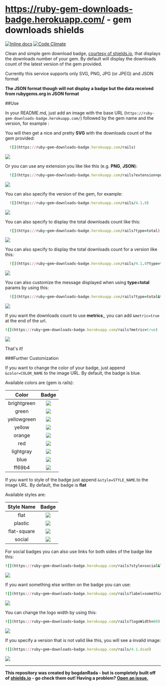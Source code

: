 https://ruby-gem-downloads-badge.herokuapp.com/ - gem downloads shields
======================================================================

<!-- [![Dependency Status](https://gemnasium.com/bogdanRada/ruby-gem-downloads-badge.svg)](https://gemnasium.com/bogdanRada/ruby-gem-downloads-badge)  -->

[![Inline docs](http://inch-ci.org/github/bogdanRada/ruby-gem-downloads-badge.svg?branch=master)](http://inch-ci.org/github/bogdanRada/ruby-gem-downloads-badge) [![Code Climate](https://codeclimate.com/github/bogdanRada/ruby-gem-downloads-badge/badges/gpa.svg)](https://codeclimate.com/github/bogdanRada/ruby-gem-downloads-badge) 

Clean and simple gem download badge, [courtesy of shields.io](https://github.com/badges/shields), that displays the downloads number of your gem. By default will display the downloads count of the latest version of the gem provided.

Currently this service supports only SVG, PNG, JPG (or JPEG) and JSON format

**The JSON format though will not display a badge but the data received from rubygems.org in JSON format**

##Use

In your README.md, just add an image with the base URL (`https://ruby-gem-downloads-badge.herokuapp.com/`) followed by the gem name and the version, for example :

You will then get a nice and pretty **SVG** with the downloads count of the gem provided:

```ruby
  ![](https://ruby-gem-downloads-badge.herokuapp.com/rails)
```

![](https://ruby-gem-downloads-badge.herokuapp.com/rails)

Or you can use any extension you like like this (e.g. **PNG**, **JSON**\):

```ruby
  ![](https://ruby-gem-downloads-badge.herokuapp.com/rails?extension=png)
```

![](https://ruby-gem-downloads-badge.herokuapp.com/rails?extension=png)

You can also specify the version of the gem, for example:

```ruby
  ![](https://ruby-gem-downloads-badge.herokuapp.com/rails/4.1.0)
```

![](https://ruby-gem-downloads-badge.herokuapp.com/rails/4.1.0)

You can also specify to display the total downloads count like this:

```ruby
  ![](https://ruby-gem-downloads-badge.herokuapp.com/rails?type=total)
```

![](https://ruby-gem-downloads-badge.herokuapp.com/rails?type=total)

You can also specify to display the total downloads count for a version like this:

```ruby
  ![](https://ruby-gem-downloads-badge.herokuapp.com/rails/4.1.0?type=total)
```

![](https://ruby-gem-downloads-badge.herokuapp.com/rails/4.1.0?type=total)

You can also customize the message displayed when using **type=total** params by using this:

```ruby
  ![](https://ruby-gem-downloads-badge.herokuapp.com/rails?type=total&total_label=total-awesome)
```

![](https://ruby-gem-downloads-badge.herokuapp.com/rails?type=total&total_label=total-awesome)

If you want the downloads count to use **metrics**,, you can add `&metric=true` at the end of the url.

```ruby
![](https://ruby-gem-downloads-badge.herokuapp.com/rails?metric=true)
```

![](https://ruby-gem-downloads-badge.herokuapp.com/rails?metric=true)

That's it!

###Further Customization

If you want to change the color of your badge, just append `&color=COLOR_NAME` to the image URL. By default, the badge is blue.

Available colors are (gem is rails):

|    Color    |                                         Badge                                         |
|:-----------:|:-------------------------------------------------------------------------------------:|
| brightgreen | ![](https://ruby-gem-downloads-badge.herokuapp.com/rails?color=brightgreen&style=flat) |
|    green    |    ![](https://ruby-gem-downloads-badge.herokuapp.com/rails?color=green&style=flat)    |
| yellowgreen | ![](https://ruby-gem-downloads-badge.herokuapp.com/rails?color=yellowgreen&style=flat) |
|   yellow    |   ![](https://ruby-gem-downloads-badge.herokuapp.com/rails?color=yellow&style=flat)    |
|   orange    |   ![](https://ruby-gem-downloads-badge.herokuapp.com/rails?color=orange&style=flat)    |
|     red     |     ![](https://ruby-gem-downloads-badge.herokuapp.com/rails?color=red&style=flat)     |
|  lightgray  |  ![](https://ruby-gem-downloads-badge.herokuapp.com/rails?color=lightgray&style=flat)  |
|    blue     |    ![](https://ruby-gem-downloads-badge.herokuapp.com/rails?color=blue&style=flat)     |
|   ff69b4    |   ![](https://ruby-gem-downloads-badge.herokuapp.com/rails?color=ff69b4&style=flat)    |

If you want to style of the badge just append `&style=STYLE_NAME`.to the image URL. By default, the badge is **flat**

Available styles are:

| Style Name  |                                   Badge                                    |
|:-----------:|:--------------------------------------------------------------------------:|
|    flat     |    ![](https://ruby-gem-downloads-badge.herokuapp.com/rails?style=flat)     |
|   plastic   |   ![](https://ruby-gem-downloads-badge.herokuapp.com/rails?style=plastic)   |
| flat-square | ![](https://ruby-gem-downloads-badge.herokuapp.com/rails?style=flat-square) |
|   social    |   ![](https://ruby-gem-downloads-badge.herokuapp.com/rails?style=social)    |

For social badges you can also use links for both sides of the badge like this:

```ruby
![](https://ruby-gem-downloads-badge.herokuapp.com/rails?style=social&link=https://google.com&link=https://yahoo.com)
```

![](https://ruby-gem-downloads-badge.herokuapp.com/rails?style=social&link=https://google.com&link=https://yahoo.com)

If you want something else written on the badge you can use:

```ruby
![](https://ruby-gem-downloads-badge.herokuapp.com/rails?label=something-else)
```

![](https://ruby-gem-downloads-badge.herokuapp.com/rails?label=something-else)

You can change the logo width by using this:

```ruby
![](https://ruby-gem-downloads-badge.herokuapp.com/rails?logoWidth=80)
```

![](https://ruby-gem-downloads-badge.herokuapp.com/rails?logoWidth=80)

If you specify a version that is not valid like this, you will see a invalid image:

```ruby
![](https://ruby-gem-downloads-badge.herokuapp.com/rails/4.1.dsad)
```

![](https://ruby-gem-downloads-badge.herokuapp.com/rails/4.1.dsad)

---

**This repository was created by bogdanRada - but is completely built off of [shields.io](https://github.com/badges/shields) - go check them out! Having a problem? [Open an issue.](https://github.com/bogdanRada/gem-downloads-badge/issues)**

